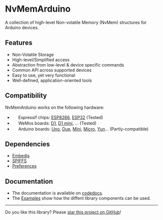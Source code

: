 # NvMemArduino

A collection of high-level Non-volatile Memory (NvMem) structures for Arduino devices.

## Features

* Non-Volatile Storage
* High-level/Simplified access
* Abstraction from low-level \& device specific commands
* Common API across supported devices
* Easy to use, yet very functional
* Well-defined, application-oriented tools

## Compatibility

NvMemArduino works on the following hardware:

* <img src="http://espressif.com/sites/all/themes/espressif/favicon.ico" height="16" width="16"> Espressif chips: [ESP8266](https://en.wikipedia.org/wiki/ESP8266), [ESP32](https://en.wikipedia.org/wiki/ESP32) (Tested)
* <img src="https://www.wemos.cc/themes/martin-materialize-parallax/assets/favicon.ico" height="16" width="16"> WeMos boards: [D1](https://wiki.wemos.cc/products:d1:d1), [D1 mini](https://wiki.wemos.cc/products:d1:d1_mini),  ... (Tested)
* <img src="https://www.arduino.cc/favicon.ico" height="16" width="16"> Arduino boards: [Uno](https://www.arduino.cc/en/Main/ArduinoBoardUno), [Due](https://www.arduino.cc/en/Main/ArduinoBoardDue), [Mini](https://www.arduino.cc/en/Main/ArduinoBoardMini), [Micro](https://www.arduino.cc/en/Main/ArduinoBoardMicro), [Yun](https://www.arduino.cc/en/Main/ArduinoBoardYun)... (Partly-compatible)


## Dependencies

- [Embedis](https://github.com/thingSoC/embedis)
- [SPIFFS](https://arduino-esp8266.readthedocs.io/en/latest/filesystem.html)
- [Preferences](https://github.com/espressif/arduino-esp32/tree/master/libraries/Preferences)


## Documentation

* The documentation is available on [codedocs](https://codedocs.xyz/sglvladi/NvMemArduino/).
* The [Examples](https://github.com/sglvladi/NvMemArduino/tree/master/examples) show how the diffent library components can be used.

---

Do you like this library? Please [star this project on GitHub](https://github.com/sglvladi/NvMemArduino)!
